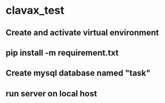 # clavax_test

## Create and activate virtual environment 
## pip install -m requirement.txt

## Create mysql database named "task"
## run server on local host
